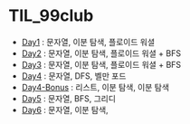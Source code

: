 # TIL_99club

* [Day1](./Day1.md) : 문자열, 이분 탐색, 플로이드 워셜
* [Day2](./Day2.md) : 문자열, 이분 탐색, 플로이드 워셜 + BFS
* [Day3](./Day3.md) : 문자열, 이분 탐색, 플로이드 워셜 + BFS
* [Day4](./Day4.md) : 문자열, DFS, 벨만 포드
* [Day4-Bonus](./Day4_Bonus.md) : 리스트, 이분 탐색, 이분 탐색
* [Day5](./Day5.md) : 문자열, BFS, 그리디
* [Day6](./Day6.md) : 문자열, 이분 탐색, 